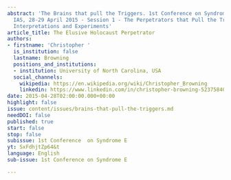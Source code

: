 ```yaml
---
abstract: 'The Brains that pull the Triggers. 1st Conference on Syndrome E, Paris
  IAS, 28-29 April 2015 - Session 1 - The Perpetrators that Pull the Triggers: Observations,
  Interpretations and Experiments'
article_title: The Elusive Holocaust Perpetrator
authors:
- firstname: 'Christopher '
  is_institution: false
  lastname: Browning
  positions_and_institutions:
  - institution: University of North Carolina, USA
  social_channels:
    wikipedia: https://en.wikipedia.org/wiki/Christopher_Browning
    linkedin: https://www.linkedin.com/in/christopher-browning-52375840?original_referer=https%3A%2F%2Fwww.google.com%2F
date: 2015-04-28T02:00:00.000+00:00
highlight: false
issue: content/issues/brains-that-pull-the-triggers.md
needDOI: false
published: true
start: false
stop: false
subissue: 1st Conference  on Syndrome E
yt: SxFdhjtZp64&t
language: English
sub-issue: 1st Conference on Syndrome E

---
```

<Youtube yt="SxFdhjtZp64&t" caption="The Elusive Holocaust Perpetrator" start="false" stop="false"></Youtube>